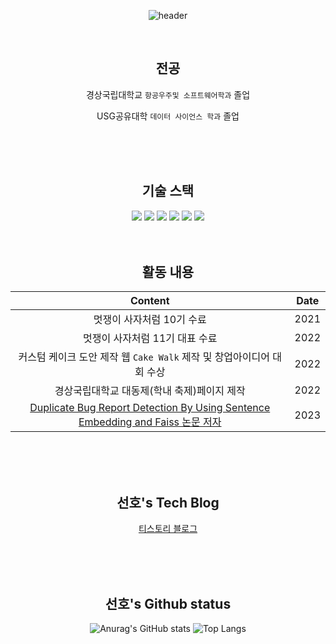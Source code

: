 <div align="center">
  
![header](https://capsule-render.vercel.app/api?type=waving&color=auto&height=300&section=header&text=선호's_Github%20&fontSize=90)


</br>

  ## 전공

  경상국립대학교 `항공우주및 소프트웨어학과` 졸업
  
  USG공유대학 `데이터 사이언스 학과` 졸업

</br>
</br>
</br>

  
  ## 기술 스택
  
  <img src="https://img.shields.io/badge/Python-3776AB?style=flat-square&logo=Python&logoColor=white"/>
  
  <img src="https://img.shields.io/badge/JavaScript-F7DF1E?style=flat-square&logo=JavaScript&logoColor=white"/>
  
  <img src="https://img.shields.io/badge/Django-092E20?style=flat-square&logo=Django&logoColor=white"/>
  
  <img src="https://img.shields.io/badge/FastAPI-009688?style=flat-square&logo=FastAPI&logoColor=white"/>
  
  <img src="https://img.shields.io/badge/FastAPI-009688?style=flat-square&logo=FastAPI&logoColor=white"/>
  
  <img src="https://img.shields.io/badge/amazonec2-FF9900?style=flat-square&logo=amazonec2&logoColor=white"/>

</br>
</br>
</br>

  ## 활동 내용

  Content | Date
  :---:|:---:
  멋쟁이 사자처럼 10기 수료 | 2021
  멋쟁이 사자처럼 11기 대표 수료 | 2022
  커스텀 케이크 도안 제작 웹 `Cake Walk` 제작 및 창업아이디어 대회 수상 | 2022
  경상국립대학교 대동제(학내 축제)페이지 제작 | 2022
  [Duplicate Bug Report Detection By Using Sentence Embedding and Faiss 논문 저자](https://ceur-ws.org/Vol-3655/ISE2023_07_Lee_Duplicate_Bug.pdf) | 2023
  
</br>
</br>
</br>

  ## 선호's Tech Blog

  [티스토리 블로그](https://developerahjosea.tistory.com) 
  
</br>
</br>
</br>

  ## 선호's Github status
  
  ![Anurag's GitHub stats](https://github-readme-stats.vercel.app/api?username=tjsgh531&show_icons=true&theme=dark)
  ![Top Langs](https://github-readme-stats.vercel.app/api/top-langs/?username=tjsgh531&layout=compact&theme=tokyonight)

</br>
</br>
</br>

</div>
